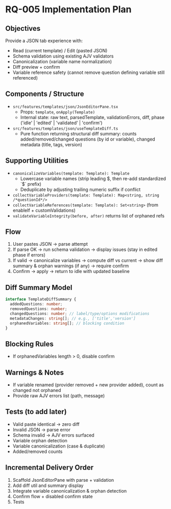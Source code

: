 # RQ-005 Implementation Plan

## Objectives
Provide a JSON tab experience with:
- Read (current template) / Edit (pasted JSON)
- Schema validation using existing AJV validators
- Canonicalization (variable name normalization)
- Diff preview + confirm
- Variable reference safety (cannot remove question defining variable still referenced)

## Components / Structure
- `src/features/templates/json/JsonEditorPane.tsx`
  - Props: `template`, `onApply(Template)`
  - Internal state: raw text, parsedTemplate, validationErrors, diff, phase ('idle' | 'edited' | 'validated' | 'confirm')
- `src/features/templates/json/useTemplateDiff.ts`
  - Pure function returning structural diff summary: counts added/removed/changed questions (by id or variable), changed metadata (title, tags, version)

## Supporting Utilities
- `canonicalizeVariables(template: Template): Template`
  - Lowercase variable names (strip leading $, then re-add standardized `$` prefix)
  - Deduplicate by adjusting trailing numeric suffix if conflict
- `collectVariableProviders(template: Template): Map<string, string /*questionId*/>`
- `collectVariableReferences(template: Template): Set<string>` (from enableIf + customValidations)
- `validateVariableIntegrity(before, after)` returns list of orphaned refs

## Flow
1. User pastes JSON -> parse attempt
2. If parse OK -> run schema validation -> display issues (stay in edited phase if errors)
3. If valid -> canonicalize variables -> compute diff vs current -> show diff summary & orphan warnings (if any) -> require confirm
4. Confirm -> apply -> return to idle with updated baseline

## Diff Summary Model
```ts
interface TemplateDiffSummary {
  addedQuestions: number;
  removedQuestions: number;
  changedQuestions: number; // label/type/options modifications
  metadataChanges: string[]; // e.g., ['title','version']
  orphanedVariables: string[]; // blocking condition
}
```

## Blocking Rules
- If orphanedVariables length > 0, disable confirm

## Warnings & Notes
- If variable renamed (provider removed + new provider added), count as changed not orphaned
- Provide raw AJV errors list (path, message)

## Tests (to add later)
- Valid paste identical -> zero diff
- Invalid JSON -> parse error
- Schema invalid -> AJV errors surfaced
- Variable orphan detection
- Variable canonicalization (case & duplicate)
- Added/removed counts

## Incremental Delivery Order
1. Scaffold JsonEditorPane with parse + validation
2. Add diff util and summary display
3. Integrate variable canonicalization & orphan detection
4. Confirm flow + disabled confirm state
5. Tests


